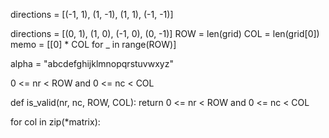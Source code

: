directions = [(-1, 1), (1, -1), (1, 1), (-1, -1)]

directions = [(0, 1), (1, 0), (-1, 0), (0, -1)]
ROW = len(grid)
COL = len(grid[0])
memo = [[0] * COL for _ in range(ROW)]

alpha = "abcdefghijklmnopqrstuvwxyz"

0 <= nr < ROW and 0 <= nc < COL

def is_valid(nr, nc, ROW, COL):
    return 0 <= nr < ROW and 0 <= nc < COL

for col in zip(*matrix): 

